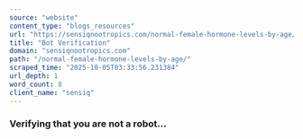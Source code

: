 ```yaml
---
source: "website"
content_type: "blogs_resources"
url: "https://sensiqnootropics.com/normal-female-hormone-levels-by-age/"
title: "Bot Verification"
domain: "sensiqnootropics.com"
path: "/normal-female-hormone-levels-by-age/"
scraped_time: "2025-10-05T03:33:56.231384"
url_depth: 1
word_count: 8
client_name: "sensiq"
---
```


### Verifying that you are not a robot...